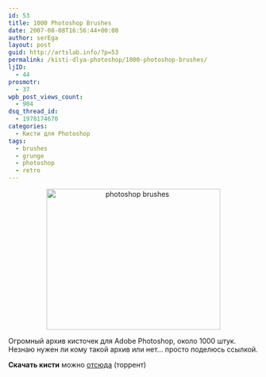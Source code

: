 ```yaml
---
id: 53
title: 1000 Photoshop Brushes
date: 2007-08-08T16:56:44+00:00
author: serEga
layout: post
guid: http://artslab.info/?p=53
permalink: /kisti-dlya-photoshop/1000-photoshop-brushes/
ljID:
  - 44
prosmotr:
  - 37
wpb_post_views_count:
  - 904
dsq_thread_id:
  - 1978174670
categories:
  - Кисти для Photoshop
tags:
  - brushes
  - grunge
  - photoshop
  - retro
---
```

<p style="text-align: center">
  <img src="http://img366.imageshack.us/img366/17/brushesarchiveuo8.jpg" title="photoshop brushes" alt="photoshop brushes" border="0" height="284" width="350" />
</p>

Огромный архив кисточек для Adobe Photoshop, около 1000 штук. Незнаю нужен ли кому такой архив или нет&#8230; просто поделюсь ссылкой.

**Скачать кисти** можно <a href="http://www.adamwoodhouse.co.uk/?p=20" title="скачать 1000 кистей для adobe photoshop" target="_blank">отсюда</a> (торрент)